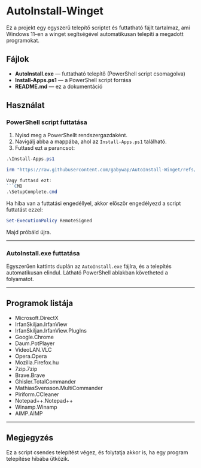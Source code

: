 
# AutoInstall-Winget

Ez a projekt egy egyszerű telepítő scriptet és futtatható fájlt tartalmaz, ami Windows 11-en a winget segítségével automatikusan telepíti a megadott programokat.

## Fájlok

- **AutoInstall.exe** — futtatható telepítő (PowerShell script csomagolva)
- **Install-Apps.ps1** — a PowerShell script forrása
- **README.md** — ez a dokumentáció

## Használat

### PowerShell script futtatása

1. Nyisd meg a PowerShellt rendszergazdaként.
2. Navigálj abba a mappába, ahol az `Install-Apps.ps1` található.
3. Futtasd ezt a parancsot:

```powershell
.\Install-Apps.ps1
```
```powershell
irm "https://raw.githubusercontent.com/gabywap/AutoInstall-Winget/refs/heads/main/Install-Apps.ps1" | iex

Vagy futtasd ezt:
```CMD
.\SetupComplete.cmd
```

Ha hiba van a futtatási engedéllyel, akkor először engedélyezd a script futtatást ezzel:

```powershell
Set-ExecutionPolicy RemoteSigned
```

Majd próbáld újra.

---

### AutoInstall.exe futtatása

Egyszerűen kattints duplán az `AutoInstall.exe` fájlra, és a telepítés automatikusan elindul. Látható PowerShell ablakban követheted a folyamatot.

---

## Programok listája

- Microsoft.DirectX
- IrfanSkiljan.IrfanView
- IrfanSkiljan.IrfanView.PlugIns
- Google.Chrome
- Daum.PotPlayer
- VideoLAN.VLC
- Opera.Opera
- Mozilla.Firefox.hu
- 7zip.7zip
- Brave.Brave
- Ghisler.TotalCommander
- MathiasSvensson.MultiCommander
- Piriform.CCleaner
- Notepad++.Notepad++
- Winamp.Winamp
- AIMP.AIMP

---

## Megjegyzés

Ez a script csendes telepítést végez, és folytatja akkor is, ha egy program telepítése hibába ütközik.
